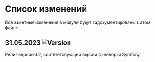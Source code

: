 # Список изменений

Все заметные изменения в модуле будут задокументированы в этом файле.



## 31.05.2023 ![Version](https://img.shields.io/badge/version-v6.2.0-blue)

Релиз версии 6.2, соотвтетсвующей версии фрейворка Symfony
